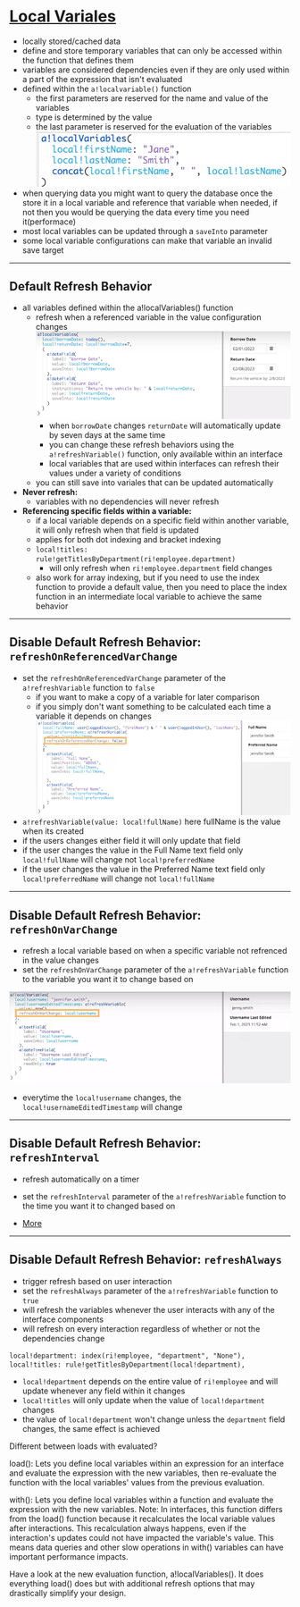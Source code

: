 # [Local Variales](https://docs.appian.com/suite/help/23.3/Local_Variables.html#configuring-refresh-behavior)
- locally stored/cached data
- define and store temporary variables that can only be accessed within the function that defines them
- variables are considered dependencies even if they are only used within a part of the expression that isn't evaluated
- defined within the `a!localvariable()` function
    - the first parameters are reserved for the name and value of the variables
    - type is determined by the value
    - the last parameter is reserved for the evaluation of the variables
    ![Local Varables](../images/localvariables.png)
- when querying data you might want to query the database once the store it in a local variable and reference that variable when needed, if not then you would be querying the data every time you need it(performace)
- most local variables can be updated through a `saveInto` parameter
- some local variable configurations can make that variable an invalid save target
---

## Default Refresh Behavior
- all variables defined within the a!localVariables() function 
    - refresh when a referenced variable in the value configuration changes
    ![Local Varables Refresh](../images/localvariablesrefresh.png)
        - when `borrowDate` changes `returnDate` will automatically update by seven days at the same time
        - you can change these refresh behaviors using the `a!refreshVariable()` function, only available within an interface
        - local variables that are used within interfaces can refresh their values under a variety of conditions
    - you can still save into variales that can be updated automatically
- **Never refresh:**
    - variables with no dependencies will never refresh
- **Referencing specific fields within a variable:**
    - if a local variable depends on a specific field within another variable, it will only refresh when that field is updated
    - applies for both dot indexing and bracket indexing
    - `local!titles: rule!getTitlesByDepartment(ri!employee.department)`
        - will only refresh when `ri!employee.department` field changes
    - also work for array indexing, but if you need to use the index function to provide a default value, then you need to place the index function in an intermediate local variable to achieve the same behavior

---
## Disable Default Refresh Behavior: `refreshOnReferencedVarChange` 
- set the `refreshOnReferencedVarChange` parameter of the `a!refreshVariable` function to `false`
    - if you want to make a copy of a variable for later comparison
    - if you simply don't want something to be calculated each time a variable it depends on changes
![Local Varables Disable Refresh](../images/localvariablesrefreshdisabled.png)
- `a!refreshVariable(value: local!fullName)` here fullName is the value when its created
- if the users changes either field it will only update that field
- if the user changes the value in the Full Name text field only `local!fullName` will change not `local!preferredName`
- if the user changes the value in the Preferred Name text field only `local!preferredName` will change not `local!fullName`
-----
## Disable Default Refresh Behavior: `refreshOnVarChange`
- refresh a local variable based on when a specific variable not refrenced in the value changes 
- set the `refreshOnVarChange`  parameter of the `a!refreshVariable` function to the variable you want it to change based on

![Local Varables Disable Refresh](../images/localvariablesrefresh2.png)
- everytime the `local!username` changes, the `local!usernameEditedTimestamp` will change

---

## Disable Default Refresh Behavior: `refreshInterval`
- refresh automatically on a timer
- set the `refreshInterval`  parameter of the `a!refreshVariable` function to the time you want it to changed based on


- [More](https://docs.appian.com/suite/help/23.4/Local_Variables.html#configuring-refresh-behavior)
---

## Disable Default Refresh Behavior: `refreshAlways`
- trigger refresh based on user interaction
- set the `refreshAlways` parameter of the `a!refreshVariable` function to `true`
- will refresh the variables whenever the user interacts with any of the interface components
- will refresh on every interaction regardless of whether or not the dependencies change



```
local!department: index(ri!employee, "department", "None"),
local!titles: rule!getTitlesByDepartment(local!department),
```
- `local!department` depends on the entire value of `ri!employee` and will update whenever any field within it changes
- `local!titles` will only update when the value of `local!department` changes
- the value of `local!department` won't change unless the `department` field changes, the same effect is achieved





Different between loads with evaluated?

load(): Lets you define local variables within an expression for an interface and evaluate the expression with the new variables, then re-evaluate the function with the local variables' values from the previous evaluation.

with(): Lets you define local variables within a function and evaluate the expression with the new variables. Note: In interfaces, this function differs from the load() function because it recalculates the local variable values after interactions. This recalculation always happens, even if the interaction's updates could not have impacted the variable's value. This means data queries and other slow operations in with() variables can have important performance impacts.

Have a look at the new evaluation function, a!localVariables(). It does everything load() does but with additional refresh options that may drastically simplify your design.